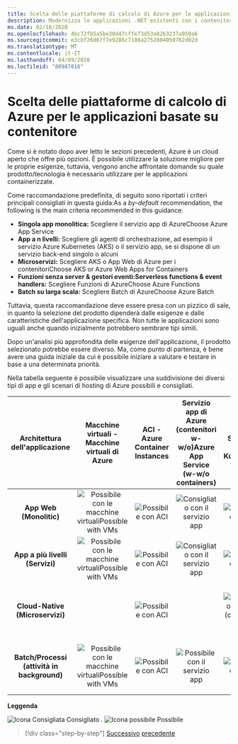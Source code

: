 ```yaml
---
title: Scelta delle piattaforme di calcolo di Azure per le applicazioni basate su contenitore
description: Modernizza le applicazioni .NET esistenti con i contenitori di Azure Cloud e Windows . Scelta delle piattaforme di calcolo di Azure per le applicazioni basate su contenitoriChoosing Azure compute platforms for container-based applications
ms.date: 02/18/2020
ms.openlocfilehash: 4bc72fb5a5be30d47cffe73d53a82b3237a959a6
ms.sourcegitcommit: e3cbf26d67f7e9286c7108a2752804050762d02d
ms.translationtype: MT
ms.contentlocale: it-IT
ms.lasthandoff: 04/09/2020
ms.locfileid: "80987816"
---
```

# <a name="choosing-azure-compute-platforms-for-container-based-applications"></a>Scelta delle piattaforme di calcolo di Azure per le applicazioni basate su contenitore

Come si è notato dopo aver letto le sezioni precedenti, Azure è un cloud aperto che offre più opzioni. È possibile utilizzare la soluzione migliore per le proprie esigenze, tuttavia, vengono anche affrontate domande su quale prodotto/tecnologia è necessario utilizzare per le applicazioni containerizzate.

Come raccomandazione predefinita, di seguito sono riportati i criteri principali consigliati in questa guida:As a *by-default* recommendation, the following is the main criteria recommended in this guidance:

- **Singola app monolitica:** Scegliere il servizio app di AzureChoose Azure App Service
- **App a n livelli:** Scegliere gli agenti di orchestrazione, ad esempio il servizio Azure Kubernetes (AKS) o il servizio app, se si dispone di un servizio back-end singolo o alcuni
- **Microservizi:** Scegliere AKS o App Web di Azure per i contenitoriChoose AKS or Azure Web Apps for Containers
- **Funzioni senza server & gestori eventi:Serverless functions & event handlers:** Scegliere Funzioni di AzureChoose Azure Functions
- **Batch su larga scala:** Scegliere Batch di AzureChoose Azure Batch

Tuttavia, questa raccomandazione deve essere presa con un pizzico di sale, in quanto la selezione del prodotto dipenderà dalle esigenze e dalle caratteristiche dell'applicazione specifica. Non tutte le applicazioni sono uguali anche quando inizialmente potrebbero sembrare tipi simili.

Dopo un'analisi più approfondita delle esigenze dell'applicazione, il prodotto selezionato potrebbe essere diverso. Ma, come punto di partenza, è bene avere una guida iniziale da cui è possibile iniziare a valutare e testare in base a una determinata priorità.

Nella tabella seguente è possibile visualizzare una suddivisione dei diversi tipi di app e gli scenari di hosting di Azure possibili e consigliati.

| Architettura dell'applicazione | Macchine virtuali - Macchine virtuali di Azure | ACI - Azure Container Instances | Servizio app di Azure (contenitori w-w/o)Azure App Service (w-w/o containers) | AKS - Servizi di Azure Kubernetes | Funzioni di Azure | Azure Batch |
|:------------------------:|:--:|:--:|:--:|:--:|:--:|:--:|
| **App Web (Monolitic)**         | ![Possibile con le macchine virtualiPossible with VMs](media/choosing-azure-compute-options-for-container-based-applications/possible.png) | ![Possibile con ACI](media/choosing-azure-compute-options-for-container-based-applications/possible.png) | ![Consigliato con il servizio app](media/choosing-azure-compute-options-for-container-based-applications/recommended.png) | ![Possibile con AKS](media/choosing-azure-compute-options-for-container-based-applications/possible.png) | | |
| **App a più livelli (Servizi)**        | ![Possibile con le macchine virtualiPossible with VMs](media/choosing-azure-compute-options-for-container-based-applications/possible.png) | ![Possibile con ACI](media/choosing-azure-compute-options-for-container-based-applications/possible.png) | ![Consigliato con il servizio app](media/choosing-azure-compute-options-for-container-based-applications/recommended.png) | ![Possibile con AKS](media/choosing-azure-compute-options-for-container-based-applications/possible.png) | ![Possibile con Le fuzioni di AzurePossible with Azure Fuctions](media/choosing-azure-compute-options-for-container-based-applications/possible.png) | |
| **Cloud-Native (Microservizi)**  | | ![Possibile con ACI](media/choosing-azure-compute-options-for-container-based-applications/possible.png) | | ![Consigliato con AKS](media/choosing-azure-compute-options-for-container-based-applications/recommended.png) <br/> (contenitori Linux)&nbsp;| ![Consigliato con funzioni di AzureRecommended with Azure Functions](media/choosing-azure-compute-options-for-container-based-applications/recommended.png) <br/> (&#x2011;guidata dall'evento) | |
| **Batch/Processi (attività in background)** | ![Possibile con le macchine virtualiPossible with VMs](media/choosing-azure-compute-options-for-container-based-applications/possible.png) | ![Possibile con ACI](media/choosing-azure-compute-options-for-container-based-applications/possible.png) | ![Possibile con il servizio app](media/choosing-azure-compute-options-for-container-based-applications/possible.png) | ![Possibile con AKS](media/choosing-azure-compute-options-for-container-based-applications/possible.png) | ![Consigliato con funzioni di AzureRecommended with Azure Functions](media/choosing-azure-compute-options-for-container-based-applications/recommended.png) <br/> (Attività&nbsp;in background) | ![Consigliato con Azure BatchRecommended with Azure Batch](media/choosing-azure-compute-options-for-container-based-applications/recommended.png) <br/> (Scala&#x2011;grande) |

**Leggenda**

![Icona Consigliata](media/choosing-azure-compute-options-for-container-based-applications/recommended.png) Consigliato .
![Icona possibile](media/choosing-azure-compute-options-for-container-based-applications/possible.png) Possibile

> [!div class="step-by-step"]
> [Successivo](when-to-deploy-windows-containers-to-azure-container-service-kubernetes.md)
> [precedente](build-resilient-services-ready-for-the-cloud-embrace-transient-failures-in-the-cloud.md)
